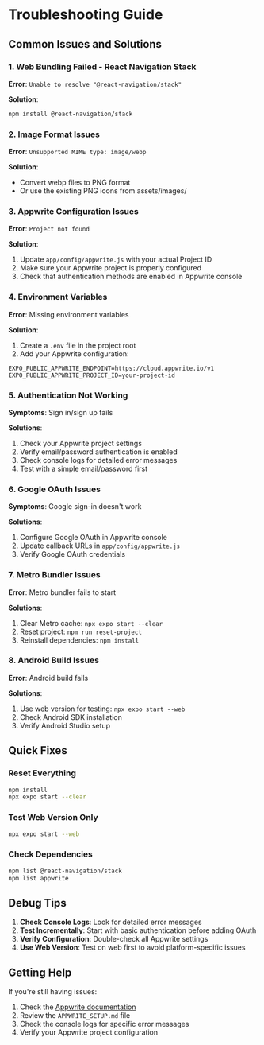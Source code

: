 # Troubleshooting Guide

## Common Issues and Solutions

### 1. Web Bundling Failed - React Navigation Stack

**Error**: `Unable to resolve "@react-navigation/stack"`

**Solution**: 
```bash
npm install @react-navigation/stack
```

### 2. Image Format Issues

**Error**: `Unsupported MIME type: image/webp`

**Solution**: 
- Convert webp files to PNG format
- Or use the existing PNG icons from assets/images/

### 3. Appwrite Configuration Issues

**Error**: `Project not found`

**Solution**:
1. Update `app/config/appwrite.js` with your actual Project ID
2. Make sure your Appwrite project is properly configured
3. Check that authentication methods are enabled in Appwrite console

### 4. Environment Variables

**Error**: Missing environment variables

**Solution**:
1. Create a `.env` file in the project root
2. Add your Appwrite configuration:
```env
EXPO_PUBLIC_APPWRITE_ENDPOINT=https://cloud.appwrite.io/v1
EXPO_PUBLIC_APPWRITE_PROJECT_ID=your-project-id
```

### 5. Authentication Not Working

**Symptoms**: Sign in/sign up fails

**Solutions**:
1. Check your Appwrite project settings
2. Verify email/password authentication is enabled
3. Check console logs for detailed error messages
4. Test with a simple email/password first

### 6. Google OAuth Issues

**Symptoms**: Google sign-in doesn't work

**Solutions**:
1. Configure Google OAuth in Appwrite console
2. Update callback URLs in `app/config/appwrite.js`
3. Verify Google OAuth credentials

### 7. Metro Bundler Issues

**Error**: Metro bundler fails to start

**Solutions**:
1. Clear Metro cache: `npx expo start --clear`
2. Reset project: `npm run reset-project`
3. Reinstall dependencies: `npm install`

### 8. Android Build Issues

**Error**: Android build fails

**Solutions**:
1. Use web version for testing: `npx expo start --web`
2. Check Android SDK installation
3. Verify Android Studio setup

## Quick Fixes

### Reset Everything
```bash
npm install
npx expo start --clear
```

### Test Web Version Only
```bash
npx expo start --web
```

### Check Dependencies
```bash
npm list @react-navigation/stack
npm list appwrite
```

## Debug Tips

1. **Check Console Logs**: Look for detailed error messages
2. **Test Incrementally**: Start with basic authentication before adding OAuth
3. **Verify Configuration**: Double-check all Appwrite settings
4. **Use Web Version**: Test on web first to avoid platform-specific issues

## Getting Help

If you're still having issues:

1. Check the [Appwrite documentation](https://appwrite.io/docs)
2. Review the `APPWRITE_SETUP.md` file
3. Check the console logs for specific error messages
4. Verify your Appwrite project configuration 